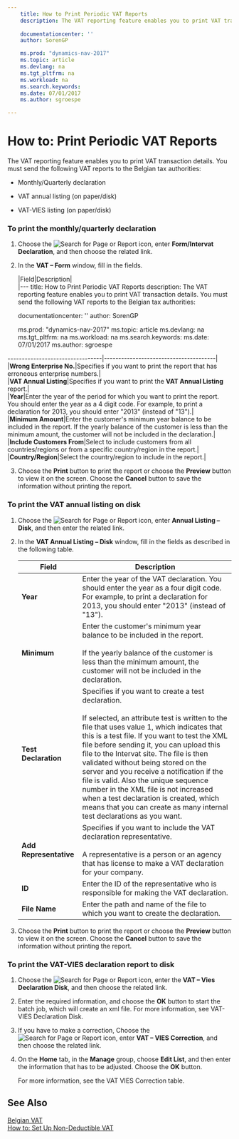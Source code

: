 ```yaml
---
    title: How to Print Periodic VAT Reports 
    description: The VAT reporting feature enables you to print VAT transaction details. You must send the following VAT reports to the Belgian tax authorities:
    
    documentationcenter: ''
    author: SorenGP

    ms.prod: "dynamics-nav-2017"
    ms.topic: article
    ms.devlang: na
    ms.tgt_pltfrm: na
    ms.workload: na
    ms.search.keywords:
    ms.date: 07/01/2017
    ms.author: sgroespe

---
```

# How to: Print Periodic VAT Reports
The VAT reporting feature enables you to print VAT transaction details. You must send the following VAT reports to the Belgian tax authorities:  
  
-   Monthly/Quarterly declaration  
  
-   VAT annual listing (on paper/disk)  
  
-   VAT-VIES listing (on paper/disk)  
  
### To print the monthly/quarterly declaration  
  
1.  Choose the ![Search for Page or Report](media/ui-search/search_small.png "Search for Page or Report icon") icon, enter **Form/Intervat Declaration**, and then choose the related link.  
  
2.  In the **VAT – Form** window, fill in the fields.  
  
    |Field|Description|  
    |---
    title: How to Print Periodic VAT Reports 
    description: The VAT reporting feature enables you to print VAT transaction details. You must send the following VAT reports to the Belgian tax authorities:
    
    documentationcenter: ''
    author: SorenGP

    ms.prod: "dynamics-nav-2017"
    ms.topic: article
    ms.devlang: na
    ms.tgt_pltfrm: na
    ms.workload: na
    ms.search.keywords:
    ms.date: 07/01/2017
    ms.author: sgroespe

---------------------------------|---------------------------------------|  
    |**Wrong Enterprise No.**|Specifies if you want to print the report that has erroneous enterprise numbers.|  
    |**VAT Annual Listing**|Specifies if you want to print the **VAT Annual Listing** report.|  
    |**Year**|Enter the year of the period for which you want to print the report. You should enter the year as a 4 digit code. For example, to print a declaration for 2013, you should enter "2013" (instead of "13").|  
    |**Minimum Amount**|Enter the customer's minimum year balance to be included in the report. If the yearly balance of the customer is less than the minimum amount, the customer will not be included in the declaration.|  
    |**Include Customers From**|Select to include customers from all countries/regions or from a specific country/region in the report.|  
    |**Country/Region**|Select the country/region to include in the report.|  
  
3.  Choose the **Print** button to print the report or choose the **Preview** button to view it on the screen. Choose the **Cancel** button to save the information without printing the report.  
  
### To print the VAT annual listing on disk  
  
1.  Choose the ![Search for Page or Report](media/ui-search/search_small.png "Search for Page or Report icon") icon, enter **Annual Listing – Disk**, and then enter the related link.  
  
2.  In the **VAT Annual Listing – Disk** window, fill in the fields as described in the following table.  
  
    |Field|Description|  
    |---------------------------------|---------------------------------------|  
    |**Year**|Enter the year of the VAT declaration. You should enter the year as a four digit code. For example, to print a declaration for 2013, you should enter "2013" (instead of "13").|  
    |**Minimum**|Enter the customer's minimum year balance to be included in the report.<br /><br /> If the yearly balance of the customer is less than the minimum amount, the customer will not be included in the declaration.|  
    |**Test Declaration**|Specifies if you want to create a test declaration.<br /><br /> If selected, an attribute test is written to the file that uses value 1, which indicates that this is a test file. If you want to test the XML file before sending it, you can upload this file to the Intervat site. The file is then validated without being stored on the server and you receive a notification if the file is valid. Also the unique sequence number in the XML file is not increased when a test declaration is created, which means that you can create as many internal test declarations as you want.|  
    |**Add Representative**|Specifies if you want to include the VAT declaration representative.<br /><br /> A representative is a person or an agency that has license to make a VAT declaration for your company.|  
    |**ID**|Enter the ID of the representative who is responsible for making the VAT declaration.|  
    |**File Name**|Enter the path and name of the file to which you want to create the declaration.|  
  
3.  Choose the **Print** button to print the report or choose the **Preview** button to view it on the screen. Choose the **Cancel** button to save the information without printing the report.  
  
### To print the VAT-VIES declaration report to disk  
  
1.  Choose the ![Search for Page or Report](media/ui-search/search_small.png "Search for Page or Report icon") icon, enter the **VAT – Vies Declaration Disk**, and then choose the related link.  
  
2.  Enter the required information, and choose the **OK** button to start the batch job, which will create an xml file. For more information, see VAT- VIES Declaration Disk.  
  
3.  If you have to make a correction, Choose the ![Search for Page or Report](media/ui-search/search_small.png "Search for Page or Report icon") icon, enter **VAT – VIES Correction**, and then choose the related link.  
  
4.  On the **Home** tab, in the **Manage** group, choose **Edit List**, and then enter the information that has to be adjusted. Choose the **OK** button.  
  
     For more information, see the VAT VIES Correction table.  
  
## See Also  
 [Belgian VAT](belgian-vat.md)   
 [How to: Set Up Non-Deductible VAT](how-to-set-up-non-deductible-vat.md)